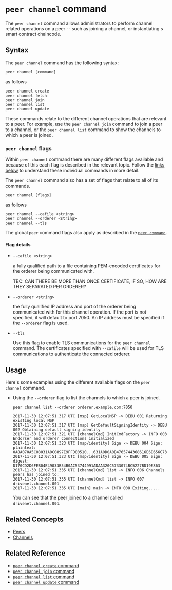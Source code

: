 # <a name="PeeChannelCommand"></a> `peer channel` command

The `peer channel` command allows administrators to perform channel related operations on a peer -- such as joining a channel, or instantiating s smart contract chaincode.

## Syntax

The `peer channel` command has the following syntax:

```
peer channel [command]
```
as follows
```
peer channel create      
peer channel fetch       
peer channel join        
peer channel list        
peer channel update      
```

These commands relate to the different channel operations that are relevant to a peer. For example, use the `peer channel join` command to join a peer to a channel, or the `peer channel list` command to show the channels to which a peer is joined.

### `peer channel` flags

Within `peer channel` command there are many different flags available and because of this each flag is described in the relevant topic. Follow the [links below](#reference) to understand these individual commands in more detail.

The `peer channel` command also has a set of flags that relate to all of its commands.

```
peer channel [flags]
```
as follows
```
peer channel --cafile <string>    
peer channel --orderer <string>   
peer channel --tls                
```

The global `peer` command flags also apply as described in the [`peer command`](./PeerCommand.md#flags).

#### <a name=flags> </a> Flag details

+ `--cafile <string>`

  a fully qualified path to a file containing PEM-encoded certificates for the orderer being communicated with.  

  TBC: CAN THERE BE MORE THAN ONCE CERTIFICATE, IF SO, HOW ARE THEY SEPARATED PER ORDERER?

* `--orderer <string>`

  the fully qualified IP address and port of the orderer being communicated with for this channel operation.  If the port is not specified, it will default to port 7050. An IP address must be specified if the `--orderer` flag is used.

* `--tls`

  Use this flag to enable TLS communications for the `peer channel` command. The certificates specified with `--cafile` will be used for TLS communications to authenticate the connected orderer.

## Usage

Here's some examples using the different available flags on the `peer channel` command.

* Using the `--orderer` flag to list the channels to which a peer is joined.

  ```
  peer channel list --orderer orderer.example.com:7050

  2017-11-30 12:07:51.317 UTC [msp] GetLocalMSP -> DEBU 001 Returning existing local MSP
  2017-11-30 12:07:51.317 UTC [msp] GetDefaultSigningIdentity -> DEBU 002 Obtaining default signing identity
  2017-11-30 12:07:51.321 UTC [channelCmd] InitCmdFactory -> INFO 003 Endorser and orderer connections initialized
  2017-11-30 12:07:51.323 UTC [msp/identity] Sign -> DEBU 004 Sign: plaintext: 0A8A070A5C08031A0C0897E9FFD00510...631A0D0A0B4765744368616E6E656C73
  2017-11-30 12:07:51.323 UTC [msp/identity] Sign -> DEBU 005 Sign: digest: D170CD2D6FEB04E49033B54B0AC53744991ADAA320C5733074BC5227BD19E863
  2017-11-30 12:07:51.335 UTC [channelCmd] list -> INFO 006 Channels peers has joined to:
  2017-11-30 12:07:51.335 UTC [channelCmd] list -> INFO 007 drivenet.channel.001
  2017-11-30 12:07:51.335 UTC [main] main -> INFO 008 Exiting.....
  ```  

  You can see that the peer joined to a channel called `drivenet.channel.001`.


## Related Concepts
+ [Peers](../../KeyConcepts/Peers/Peers.md)
+ [Channels](../../KeyConcepts/Channels/Channels.md)

## <a name=reference></a> Related Reference

+ [`peer channel create` command](./PeerChannelCreateCommand.md)
+ [`peer channel join` command](./PeerChannelJoinCommand.md)
+ [`peer channel list` command](./PeerChannelListCommand.md)
+ [`peer channel update` command](./PeerChannelUpdateCommand.md)
